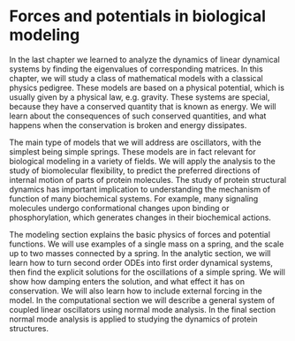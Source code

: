 # Forces and potentials in biological modeling


In the last chapter we learned to analyze the dynamics of linear dynamical systems by finding the eigenvalues of corresponding matrices. In this chapter, we will study a class of mathematical models with a classical physics pedigree. These models are based on a physical potential, which is usually given by a physical law, e.g. gravity. These systems are special, because they have a conserved quantity that is known as energy. We will learn about the consequences of such conserved quantities, and what happens when the conservation is broken and energy dissipates.

The main type of models that we will address are oscillators, with the simplest being simple springs. These models are in fact relevant for biological modeling in a variety of fields. We will apply the analysis to the study of biomolecular flexibility, to predict the preferred directions of internal motion of parts of protein molecules. The study of protein structural dynamics has important implication to understanding the mechanism of function of many biochemical systems. For example, many signaling molecules undergo conformational changes upon binding or phosphorylation, which generates changes in their biochemical actions.

The modeling section explains the basic physics of forces and potential functions. We will use examples of a single mass on a spring, and the scale up to two masses connected by a spring. In the analytic section, we will learn how to turn second order ODEs into first order dynamical systems, then find the explicit solutions for the oscillations of a simple spring. We will show how damping enters the solution, and what effect it has on conservation. We will also learn how to include external forcing in the model. In the computational section we will describe a general system of coupled linear oscillators using normal mode analysis. In the final section normal mode analysis is applied to studying the dynamics of protein structures.